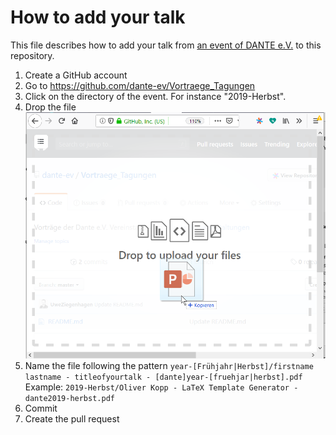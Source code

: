 # How to add your talk

This file describes how to add your talk from [an event of DANTE e.V.](https://www.dante.de/veranstaltungen/) to this repository.

1. Create a GitHub account
2. Go to <https://github.com/dante-ev/Vortraege_Tagungen>
3. Click on the directory of the event. For instance "2019-Herbst".
4. Drop the file  
   ![File dropping](contributing-drop-file.png)
5. Name the file following the pattern `year-[Frühjahr|Herbst]/firstname lastname - titleofyourtalk - [dante]year-[fruehjar|herbst].pdf`  
   Example: `2019-Herbst/Oliver Kopp - LaTeX Template Generator - dante2019-herbst.pdf`
6. Commit
7. Create the pull request
